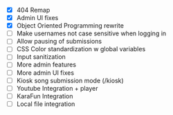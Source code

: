 - [x] 404 Remap
- [x] Admin UI fixes
- [x] Object Oriented Programming rewrite
- [ ] Make usernames not case sensitive when logging in
- [ ] Allow pausing of submissions
- [ ] CSS Color standardization w global variables
- [ ] Input sanitization
- [ ] More admin features
- [ ] More admin UI fixes
- [ ] Kiosk song submission mode (/kiosk)
- [ ] Youtube Integration + player
- [ ] KaraFun Integration
- [ ] Local file integration
